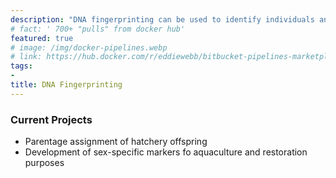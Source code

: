 ```yaml
---
description: "DNA fingerprinting can be used to identify individuals and their relationships to each other with a variety of applciations, including aquaculture."
# fact: ' 700+ "pulls" from docker hub'
featured: true
# image: /img/docker-pipelines.webp
# link: https://hub.docker.com/r/eddiewebb/bitbucket-pipelines-marketplace/
tags:
- 
title: DNA Fingerprinting
---
```


### Current Projects

* Parentage assignment of hatchery offspring
* Development of sex-specific markers fo aquaculture and restoration purposes


